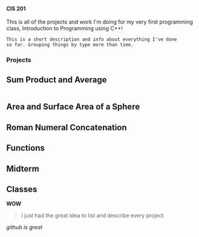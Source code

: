 #### CIS 201
This is all of the projects and work I'm doing for my very first programming class, Introduction to Programming using C++!

```Block1
This is a short description and info about everything I've done
so far. Grouping things by type more than time.
```
### Projects
## Sum Product and Average
```SPA

```
## Area and Surface Area of a Sphere
## Roman Numeral Concatenation
## Functions
## Midterm
## Classes

**WOW**
>I just had the great idea to list and describe every project

_github is great_
